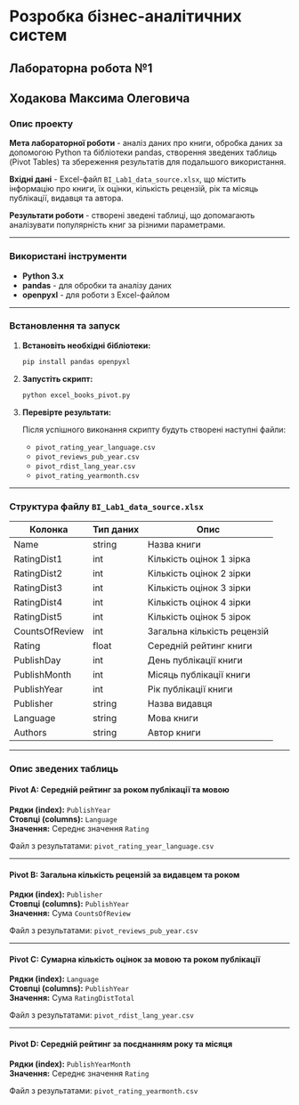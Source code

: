 # Розробка бізнес-аналітичних систем  
## Лабораторна робота №1  
## Ходакова Максима Олеговича  

### Опис проекту  

**Мета лабораторної роботи** - аналіз даних про книги, обробка даних за допомогою Python та бібліотеки pandas, створення зведених таблиць (Pivot Tables) та збереження результатів для подальшого використання.

**Вхідні дані** - Excel-файл `BI_Lab1_data_source.xlsx`, що містить інформацію про книги, їх оцінки, кількість рецензій, рік та місяць публікації, видавця та автора.

**Результати роботи** - створені зведені таблиці, що допомагають аналізувати популярність книг за різними параметрами.

---

### Використані інструменти

- **Python 3.x**
- **pandas** - для обробки та аналізу даних
- **openpyxl** - для роботи з Excel-файлом

---

### Встановлення та запуск

1. **Встановіть необхідні бібліотеки:**

   ```bash
   pip install pandas openpyxl
   ```

2. **Запустіть скрипт:**

   ```bash
   python excel_books_pivot.py
   ```

3. **Перевірте результати:**
   
   Після успішного виконання скрипту будуть створені наступні файли:
   - `pivot_rating_year_language.csv`
   - `pivot_reviews_pub_year.csv`
   - `pivot_rdist_lang_year.csv`
   - `pivot_rating_yearmonth.csv`

---

### Структура файлу `BI_Lab1_data_source.xlsx`

| Колонка         | Тип даних | Опис                                    |
|----------------|----------|-----------------------------------------|
| Name           | string   | Назва книги                             |
| RatingDist1    | int      | Кількість оцінок 1 зірка                 |
| RatingDist2    | int      | Кількість оцінок 2 зірки                 |
| RatingDist3    | int      | Кількість оцінок 3 зірки                 |
| RatingDist4    | int      | Кількість оцінок 4 зірки                 |
| RatingDist5    | int      | Кількість оцінок 5 зірок                 |
| CountsOfReview | int      | Загальна кількість рецензій              |
| Rating         | float    | Середній рейтинг книги                   |
| PublishDay     | int      | День публікації книги                    |
| PublishMonth   | int      | Місяць публікації книги                  |
| PublishYear    | int      | Рік публікації книги                     |
| Publisher      | string   | Назва видавця                            |
| Language       | string   | Мова книги                               |
| Authors        | string   | Автор книги                              |

---

### Опис зведених таблиць

#### Pivot A: Середній рейтинг за роком публікації та мовою

**Рядки (index):** `PublishYear`  
**Стовпці (columns):** `Language`  
**Значення:** Середнє значення `Rating`  

Файл з результатами: `pivot_rating_year_language.csv`

---

#### Pivot B: Загальна кількість рецензій за видавцем та роком

**Рядки (index):** `Publisher`  
**Стовпці (columns):** `PublishYear`  
**Значення:** Сума `CountsOfReview`  

Файл з результатами: `pivot_reviews_pub_year.csv`

---

#### Pivot C: Сумарна кількість оцінок за мовою та роком публікації

**Рядки (index):** `Language`  
**Стовпці (columns):** `PublishYear`  
**Значення:** Сума `RatingDistTotal`  

Файл з результатами: `pivot_rdist_lang_year.csv`

---

#### Pivot D: Середній рейтинг за поєднанням року та місяця

**Рядки (index):** `PublishYearMonth`  
**Значення:** Середнє значення `Rating`  

Файл з результатами: `pivot_rating_yearmonth.csv`
